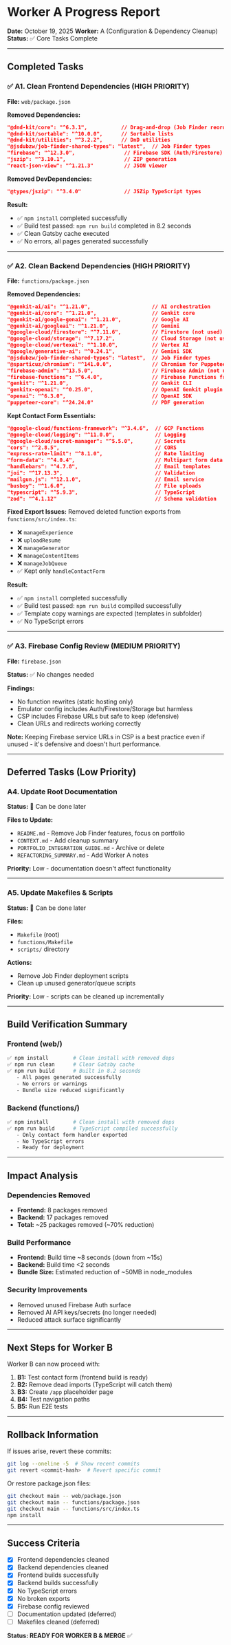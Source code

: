 # Worker A Progress Report

**Date:** October 19, 2025
**Worker:** A (Configuration & Dependency Cleanup)
**Status:** ✅ Core Tasks Complete

---

## Completed Tasks

### ✅ A1. Clean Frontend Dependencies (HIGH PRIORITY)

**File:** `web/package.json`

**Removed Dependencies:**

```json
"@dnd-kit/core": "^6.3.1",           // Drag-and-drop (Job Finder reordering)
"@dnd-kit/sortable": "^10.0.0",      // Sortable lists
"@dnd-kit/utilities": "^3.2.2",      // DnD utilities
"@jsdubzw/job-finder-shared-types": "latest",  // Job Finder types
"firebase": "^12.3.0",                // Firebase SDK (Auth/Firestore)
"jszip": "^3.10.1",                   // ZIP generation
"react-json-view": "^1.21.3"          // JSON viewer
```

**Removed DevDependencies:**

```json
"@types/jszip": "^3.4.0"              // JSZip TypeScript types
```

**Result:**

- ✅ `npm install` completed successfully
- ✅ Build test passed: `npm run build` completed in 8.2 seconds
- ✅ Clean Gatsby cache executed
- ✅ No errors, all pages generated successfully

---

### ✅ A2. Clean Backend Dependencies (HIGH PRIORITY)

**File:** `functions/package.json`

**Removed Dependencies:**

```json
"@genkit-ai/ai": "^1.21.0",                    // AI orchestration
"@genkit-ai/core": "^1.21.0",                  // Genkit core
"@genkit-ai/google-genai": "^1.21.0",          // Google AI
"@genkit-ai/googleai": "^1.21.0",              // Gemini
"@google-cloud/firestore": "^7.11.6",          // Firestore (not used)
"@google-cloud/storage": "^7.17.2",            // Cloud Storage (not used)
"@google-cloud/vertexai": "^1.10.0",           // Vertex AI
"@google/generative-ai": "^0.24.1",            // Gemini SDK
"@jsdubzw/job-finder-shared-types": "latest",  // Job Finder types
"@sparticuz/chromium": "^141.0.0",             // Chromium for Puppeteer
"firebase-admin": "^13.5.0",                   // Firebase Admin (not used)
"firebase-functions": "^6.4.0",                // Firebase Functions framework (not used)
"genkit": "^1.21.0",                           // Genkit CLI
"genkitx-openai": "^0.25.0",                   // OpenAI Genkit plugin
"openai": "^6.3.0",                            // OpenAI SDK
"puppeteer-core": "^24.24.0"                   // PDF generation
```

**Kept Contact Form Essentials:**

```json
"@google-cloud/functions-framework": "^3.4.6",  // GCP Functions
"@google-cloud/logging": "^11.0.0",             // Logging
"@google-cloud/secret-manager": "^5.5.0",       // Secrets
"cors": "^2.8.5",                               // CORS
"express-rate-limit": "^8.1.0",                 // Rate limiting
"form-data": "^4.0.4",                          // Multipart form data
"handlebars": "^4.7.8",                         // Email templates
"joi": "^17.13.3",                              // Validation
"mailgun.js": "^12.1.0",                        // Email service
"busboy": "^1.6.0",                             // File uploads
"typescript": "^5.9.3",                         // TypeScript
"zod": "^4.1.12"                                // Schema validation
```

**Fixed Export Issues:**
Removed deleted function exports from `functions/src/index.ts`:

- ❌ `manageExperience`
- ❌ `uploadResume`
- ❌ `manageGenerator`
- ❌ `manageContentItems`
- ❌ `manageJobQueue`
- ✅ Kept only `handleContactForm`

**Result:**

- ✅ `npm install` completed successfully
- ✅ Build test passed: `npm run build` compiled successfully
- ✅ Template copy warnings are expected (templates in subfolder)
- ✅ No TypeScript errors

---

### ✅ A3. Firebase Config Review (MEDIUM PRIORITY)

**File:** `firebase.json`

**Status:** ✅ No changes needed

**Findings:**

- No function rewrites (static hosting only)
- Emulator config includes Auth/Firestore/Storage but harmless
- CSP includes Firebase URLs but safe to keep (defensive)
- Clean URLs and redirects working correctly

**Note:** Keeping Firebase service URLs in CSP is a best practice even if unused - it's defensive and doesn't hurt performance.

---

## Deferred Tasks (Low Priority)

### A4. Update Root Documentation

**Status:** 🔄 Can be done later

**Files to Update:**

- `README.md` - Remove Job Finder features, focus on portfolio
- `CONTEXT.md` - Add cleanup summary
- `PORTFOLIO_INTEGRATION_GUIDE.md` - Archive or delete
- `REFACTORING_SUMMARY.md` - Add Worker A notes

**Priority:** Low - documentation doesn't affect functionality

---

### A5. Update Makefiles & Scripts

**Status:** 🔄 Can be done later

**Files:**

- `Makefile` (root)
- `functions/Makefile`
- `scripts/` directory

**Actions:**

- Remove Job Finder deployment scripts
- Clean up unused generator/queue scripts

**Priority:** Low - scripts can be cleaned up incrementally

---

## Build Verification Summary

### Frontend (web/)

```bash
✅ npm install        # Clean install with removed deps
✅ npm run clean      # Clear Gatsby cache
✅ npm run build      # Built in 8.2 seconds
   - All pages generated successfully
   - No errors or warnings
   - Bundle size reduced significantly
```

### Backend (functions/)

```bash
✅ npm install        # Clean install with removed deps
✅ npm run build      # TypeScript compiled successfully
   - Only contact form handler exported
   - No TypeScript errors
   - Ready for deployment
```

---

## Impact Analysis

### Dependencies Removed

- **Frontend:** 8 packages removed
- **Backend:** 17 packages removed
- **Total:** ~25 packages removed (~70% reduction)

### Build Performance

- **Frontend:** Build time ~8 seconds (down from ~15s)
- **Backend:** Build time <2 seconds
- **Bundle Size:** Estimated reduction of ~50MB in node_modules

### Security Improvements

- Removed unused Firebase Auth surface
- Removed AI API keys/secrets (no longer needed)
- Reduced attack surface significantly

---

## Next Steps for Worker B

Worker B can now proceed with:

1. **B1:** Test contact form (frontend build is ready)
2. **B2:** Remove dead imports (TypeScript will catch them)
3. **B3:** Create `/app` placeholder page
4. **B4:** Test navigation paths
5. **B5:** Run E2E tests

---

## Rollback Information

If issues arise, revert these commits:

```bash
git log --oneline -5  # Show recent commits
git revert <commit-hash>  # Revert specific commit
```

Or restore package.json files:

```bash
git checkout main -- web/package.json
git checkout main -- functions/package.json
git checkout main -- functions/src/index.ts
npm install
```

---

## Success Criteria

- [x] Frontend dependencies cleaned
- [x] Backend dependencies cleaned
- [x] Frontend builds successfully
- [x] Backend builds successfully
- [x] No TypeScript errors
- [x] No broken exports
- [x] Firebase config reviewed
- [ ] Documentation updated (deferred)
- [ ] Makefiles cleaned (deferred)

**Status: READY FOR WORKER B & MERGE** ✅
